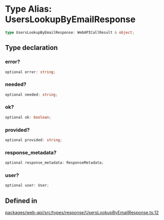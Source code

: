 # Type Alias: UsersLookupByEmailResponse

```ts
type UsersLookupByEmailResponse: WebAPICallResult & object;
```

## Type declaration

### error?

```ts
optional error: string;
```

### needed?

```ts
optional needed: string;
```

### ok?

```ts
optional ok: boolean;
```

### provided?

```ts
optional provided: string;
```

### response\_metadata?

```ts
optional response_metadata: ResponseMetadata;
```

### user?

```ts
optional user: User;
```

## Defined in

[packages/web-api/src/types/response/UsersLookupByEmailResponse.ts:12](https://github.com/slackapi/node-slack-sdk/blob/7b348598b763c2b7545d1042b5f0429775cfa62c/packages/web-api/src/types/response/UsersLookupByEmailResponse.ts#L12)
